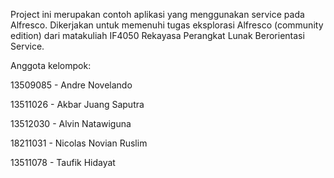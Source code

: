 Project ini merupakan contoh aplikasi yang menggunakan service pada Alfresco. Dikerjakan untuk memenuhi tugas eksplorasi Alfresco (community edition) dari matakuliah IF4050 Rekayasa Perangkat Lunak Berorientasi Service.

Anggota kelompok:

13509085 - Andre Novelando

13511026 - Akbar Juang Saputra

13512030 - Alvin Natawiguna

18211031 - Nicolas Novian Ruslim

13511078 - Taufik Hidayat

